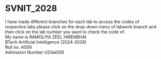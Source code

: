 # SVNIT_2028
I have made different branches for each lab to access the codes of respective labs please click on the drop-down menu of labwork branch and then click on the lab number you want to check the code of.   </br>
My name is RAMOLIYA ZEEL HIRENBHAI </br>
BTech Artificial Intelligence (2024-2028) </br>
Roll no. A059 </br>
Admission Number U24ai056 </br>
